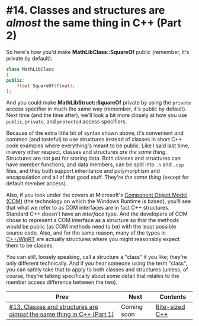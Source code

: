 # #14. Classes and structures are *almost* the same thing in C++ (Part 2)

So here's how you'd make **MathLibClass::SquareOf** public (remember, it's private by default):

```cpp
class MathLibClass
{
public:
    float SquareOf(float);
};
```

And you could make **MathLibStruct::SquareOf** private by using the `private` access specifier in much the same way (remember, it's public by default). Next time (and the time after), we'll look a bit more closely at how you use `public`, `private`, and `protected` access specifiers.

Because of the extra little bit of syntax shown above, it's convenient and common (and tasteful) to use structures instead of classes in short C++ code examples where everything's meant to be public. Like I said last time, in every other respect, classes and structures *are the same thing*. Structures are not just for storing data. Both classes and structures can have member functions, and data members, can be split into `.h` and `.cpp` files, and they both support inheritance and polymorphism and encapsulation and all of that good stuff. They're *the same thing* (except for default member access).

Also, if you look under the covers at Microsoft's [Component Object Model (COM)](https://docs.microsoft.com/windows/win32/com/component-object-model--com--portal) (the technology on which the Windows Runtime is based), you'll see that what we refer to as COM interfaces are in fact C++ structures. Standard C++ doesn't have an *interface* type. And the developers of COM chose to represent a COM interface as a structure so that the methods would be public (as COM methods need to be) with the least possible source code. Also, and for the same reason, many of the types in [C++/WinRT](https://docs.microsoft.com/windows/uwp/cpp-and-winrt-apis/) are actually structures where you might reasonably expect them to be classes.

You can still, loosely speaking, call a structure a "class" if you like; they're only different technically. And if you hear someone using the term "class", you can safely take that to apply to both classes and structures (unless, of course, they're talking specifically about some detail that relates to the member access difference between the two).

|Prev|Next|Contents|
|-|-|-|
|[#13. Classes and structures are *almost* the same thing in C++ (Part 1)](013.md)|Coming soon|[Bite-sized C++](../README.md)|
